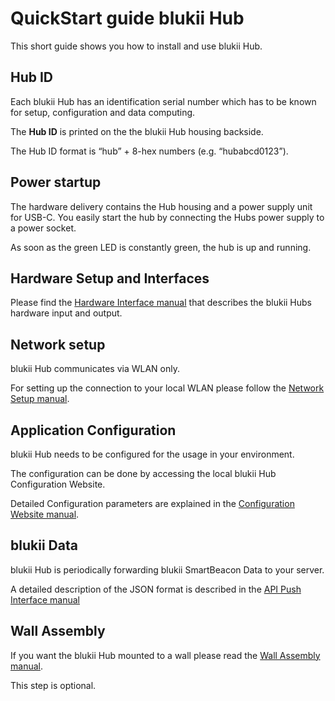 # QuickStart guide blukii Hub

This short guide shows you how to install and use blukii Hub.

## Hub ID

Each blukii Hub has an identification serial number which has to be known for setup, configuration and data computing.

The **Hub ID** is printed on the the blukii Hub housing backside.

The Hub ID format is “hub” + 8-hex numbers (e.g. “hubabcd0123”).

## Power startup

The hardware delivery contains the Hub housing and a power supply unit for USB-C. You easily start the hub by connecting the Hubs power supply to a power socket.

As soon as the green LED is constantly green, the hub is up and running.

## Hardware Setup and Interfaces

Please find the [Hardware Interface manual](hardware_en.md) that describes the blukii Hubs hardware input and output.

## Network setup

blukii Hub communicates via WLAN only.

For setting up the connection to your local WLAN please follow the [Network Setup manual](networksetup_en.md).

## Application Configuration

blukii Hub needs to be configured for the usage in your environment.

The configuration can be done by accessing the local blukii Hub Configuration Website.

Detailed Configuration parameters are explained in the [Configuration Website manual](configuration_en.md).

## blukii Data

blukii Hub is periodically forwarding blukii SmartBeacon Data to your server.

A detailed description of the JSON format is described in the [API Push Interface manual](api_json_en.md)

## Wall Assembly

If you want the blukii Hub mounted to a wall please read the [Wall Assembly manual](wallassembly_en.md).

This step is optional.
